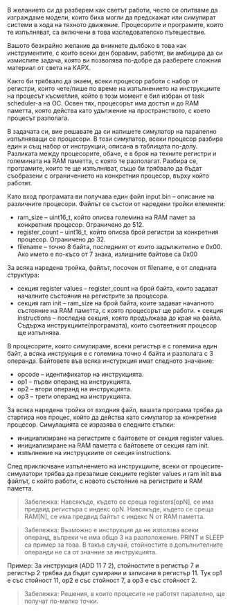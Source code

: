 В желанието си да разберем как светът работи, често се опитваме да изграждаме модели, които биха
могли да предскажат или симулират системи в хода на тяхното движение. Процесорите и програмите,
които те изпълняват, са включени в това изследователско пътешествие.


Вашото безкрайно желание да вникнете дълбоко в това как инструментите, с които всеки ден боравим, работят, ви амбицира да си измислите задача, която ви позволява по-добре да разберете сложния
материал от света на КАРХ.


Както би трябвало да знаем, всеки процесор работи с набор от регистри, които чете/пише по време
на изпълнението на инструкциите на процесът късметлия, който в този момент е бил избран от task
scheduler-а на ОС. Освен тях, процесорът има достъп и до RAM паметта, която действа като удължение
на пространството, с което процесът разполага.


В задачата си, вие решавате да си напишете симулатор на паралелно изпълняващи се процесори.
В този симулатор, всеки процесор разбира един и същ набор от инструкции, описана в таблицата
по-долу. Разликата между процесорите, обаче, е в броя на техните регистри и големината на RAM
паметта, с която те разполагат. Разбира се, програмите, които те ще изпълняват, също би трябвало
да бъдат съобразени с ограничението на конкретния процесор, върху който работят.


Като вход програмата ви получава един файл input.bin – описание на различните процесори. Файлът
се състои от наредени тройки елементи:
- ram_size – uint16_t, който описва големина на RAM памет за конкретния процесор. Ограничено до 512.
- register_count – uint16_t, който описва брой регистри за конкретния процесор. Ограничено до 32.
- filename – точно 8 байта, последният от които задължително е 0x00. Ако името е по-късо от 7 знака, излишните байтове са 0x00


За всяка наредена тройка, файлът, посочен от filename, е от следната структура:
- секция register values – register_count на брой байта, които задават началните състояния на регистрите за процесора.
- секция ram init – ram_size на брой байта, коите задават началното състояние на RAM паметта, с която процесорът ще работи.
• секция instructions – последна секция, която продължава до края на файла. Съдържа инструкциите(програмата), които съответният процесор ще изпълнява.


В процесорите, които симулираме, всеки регистър е с големина един байт, а всяка инструкция е
с големина точно 4 байта и разполага с 3 операнда. Байтовете във всяка инстуркция имат следното
значение:
- opcode – идентификатор на инструкцията.
- op1 – първи операнд на инструкцията.
- op2 – втори операнд на инструкцията.
- op3 – трети операнд на инструкцията.


За всяка наредена тройка от входния файл, вашата програма трябва да стартира нов процес, който да
действа като симулатор за конкретния процесор. Симулацията се изразява в следните стъпки:
- инициализиране на регистрите с байтовете от секция register values.
- инициализиране на RAM паметта с байтовете от секция ram init.
- изпълнение на инструцкиите от скеция instructions.


След приключване изпълнението на инструкциите, всеки от процесите-симулатори трябва да презапише секциите register values и ram init във файлът, с който работи, с новото състояние на регистрите
и RAM паметта.


> Забележка: Навсякъде, където се среща registers[opN], се има предвид регистъра с индекс opN. Навсякъде, където се среща RAM[N], се има предвид байтът с индекс N от RAM паметта.

> Забележка: Възможно е инструкция да не използва всеки операнд, въпреки че има общо 3 на разположение. PRINT и SLEEP са пример за това. В такъв случай, стойностите в допълнителните операнди не са от значние за инструкцията.


Пример: За инструкция (ADD 11 7 2), стойностите в регистър 7 и регистър 2 трябва да бъдат сумирани и записани в регистър 11. Тук op1 е със стойност 11, op2 е със стойност 7, a op3 е със стойност 2.


> Забележка: Решения, в които процесите не работят паралелно, ще получат по-малко точки.
